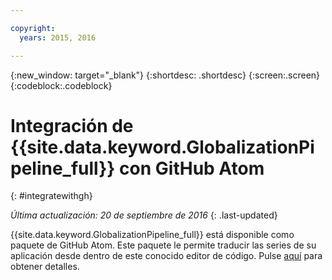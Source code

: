```yaml
---

copyright:
  years: 2015, 2016

---
```


{:new_window: target="_blank"}
{:shortdesc: .shortdesc}
{:screen:.screen}
{:codeblock:.codeblock}

# Integración de {{site.data.keyword.GlobalizationPipeline_full}} con GitHub Atom
{: #integratewithgh}

*Última actualización: 20 de septiembre de 2016*
{: .last-updated}

{{site.data.keyword.GlobalizationPipeline_full}} está disponible como paquete de GitHub Atom. Este paquete le permite traducir las series de su aplicación desde dentro de este conocido editor de código. Pulse [aquí](https://atom.io/packages/gp-atom) para obtener detalles.
